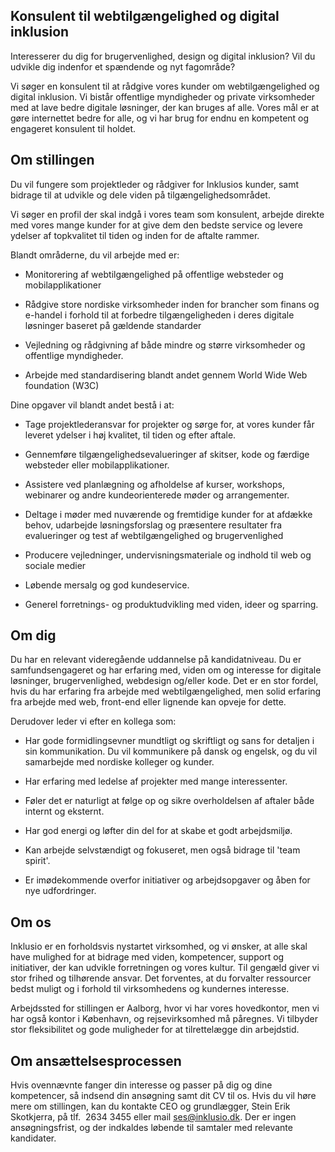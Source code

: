 ## Konsulent til webtilgængelighed og digital inklusion

Interesserer du dig for brugervenlighed, design og digital inklusion?
Vil du udvikle dig indenfor et spændende og nyt fagområde?

Vi søger en konsulent til at rådgive vores kunder om webtilgængelighed
og digital inklusion. Vi bistår offentlige myndigheder og private
virksomheder med at lave bedre digitale løsninger, der kan bruges af
alle. Vores mål er at gøre internettet bedre for alle, og vi har brug
for endnu en kompetent og engageret konsulent til holdet.

## Om stillingen

Du vil fungere som projektleder og rådgiver for Inklusios kunder, samt
bidrage til at udvikle og dele viden på tilgængelighedsområdet.

Vi søger en profil der skal indgå i vores team som konsulent, arbejde
direkte med vores mange kunder for at give dem den bedste service og
levere ydelser af topkvalitet til tiden og inden for de aftalte rammer.

Blandt områderne, du vil arbejde med er:

-   Monitorering af webtilgængelighed på offentlige websteder og
    mobilapplikationer

-   Rådgive store nordiske virksomheder inden for brancher som finans og
    e-handel i forhold til at forbedre tilgængeligheden i deres digitale
    løsninger baseret på gældende standarder

-   Vejledning og rådgivning af både mindre og større virksomheder og
    offentlige myndigheder.

-   Arbejde med standardisering blandt andet gennem World Wide Web
    foundation (W3C)

Dine opgaver vil blandt andet bestå i at:

-   Tage projektlederansvar for projekter og sørge for, at vores kunder
    får leveret ydelser i høj kvalitet, til tiden og efter aftale.

-   Gennemføre tilgængelighedsevalueringer af skitser, kode og færdige
    websteder eller mobilapplikationer.

-   Assistere ved planlægning og afholdelse af kurser, workshops,
    webinarer og andre kundeorienterede møder og arrangementer.

-   Deltage i møder med nuværende og fremtidige kunder for at afdække
    behov, udarbejde løsningsforslag og præsentere resultater fra
    evalueringer og test af webtilgængelighed og brugervenlighed

-   Producere vejledninger, undervisningsmateriale og indhold til web og
    sociale medier

-   Løbende mersalg og god kundeservice.

-   Generel forretnings- og produktudvikling med viden, ideer og
    sparring.

## Om dig

Du har en relevant videregående uddannelse på kandidatniveau. Du er
samfundsengageret og har erfaring med, viden om og interesse for
digitale løsninger, brugervenlighed, webdesign og/eller kode. Det er en
stor fordel, hvis du har erfaring fra arbejde med webtilgængelighed, men
solid erfaring fra arbejde med web, front-end eller lignende kan opveje
for dette.

Derudover leder vi efter en kollega som:

-   Har gode formidlingsevner mundtligt og skriftligt og sans for
    detaljen i sin kommunikation. Du vil kommunikere på dansk og
    engelsk, og du vil samarbejde med nordiske kolleger og kunder.

-   Har erfaring med ledelse af projekter med mange interessenter.

-   Føler det er naturligt at følge op og sikre overholdelsen af aftaler
    både internt og eksternt.

-   Har god energi og løfter din del for at skabe et godt arbejdsmiljø.

-   Kan arbejde selvstændigt og fokuseret, men også bidrage til 'team
    spirit'.

-   Er imødekommende overfor initiativer og arbejdsopgaver og åben for
    nye udfordringer.

## Om os

Inklusio er en forholdsvis nystartet virksomhed, og vi ønsker, at alle
skal have mulighed for at bidrage med viden, kompetencer, support og
initiativer, der kan udvikle forretningen og vores kultur. Til gengæld
giver vi stor frihed og tilhørende ansvar. Det forventes, at du
forvalter ressourcer bedst muligt og i forhold til virksomhedens og
kundernes interesse.

Arbejdssted for stillingen er Aalborg, hvor vi har vores hovedkontor,
men vi har også kontor i København, og rejsevirksomhed må påregnes. Vi
tilbyder stor fleksibilitet og gode muligheder for at tilrettelægge din
arbejdstid.

## 

## Om ansættelsesprocessen

Hvis ovennævnte fanger din interesse og passer på dig og dine
kompetencer, så indsend din ansøgning samt dit CV til os. Hvis du vil
høre mere om stillingen, kan du kontakte CEO og grundlægger, Stein Erik
Skotkjerra, på tlf.  2634 3455 eller mail <ses@inklusio.dk>. Der er
ingen ansøgningsfrist, og der indkaldes løbende til samtaler med
relevante kandidater.
